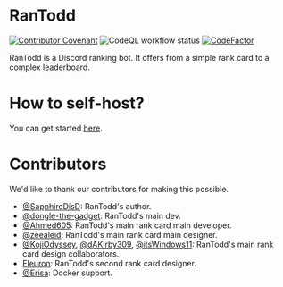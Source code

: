 # RanTodd
[![Contributor Covenant](https://img.shields.io/badge/Contributor%20Covenant-2.1-4baaaa.svg)](CODE_OF_CONDUCT.md)
![CodeQL workflow status](https://github.com/RanTodd-Team/RanTodd/actions/workflows/codeql-analysis.yml/badge.svg)
[![CodeFactor](https://www.codefactor.io/repository/github/rantodd-team/rantodd/badge)](https://www.codefactor.io/repository/github/rantodd-team/rantodd)

RanTodd is a Discord ranking bot. It offers from a simple rank card to a complex leaderboard.

# How to self-host?
You can get started [here](./docs/get-started/ddev.md).

# Contributors
We'd like to thank our contributors for making this possible. 
- [@SapphireDisD](https://github.com/SapphireDisD): RanTodd's author.
- [@dongle-the-gadget](https://github.com/dongle-the-gadget): RanTodd's main dev.
- [@Ahmed605](https://github.com/Ahmed605): RanTodd's main rank card main developer.
- [@zeealeid](https://github.com/zeealeid): RanTodd's main rank card main designer.
- [@KojiOdyssey](https://github.com/KojiOdyssey), [@dAKirby309](https://github.com/dAKirby309), [@itsWindows11](https://github.com/itsWindows11): RanTodd's main rank card design collaborators.
- [Fleuron](https://discord.com/users/188482204601548800): RanTodd's second rank card designer.
- [@Erisa](https://github.com/Erisa): Docker support.

